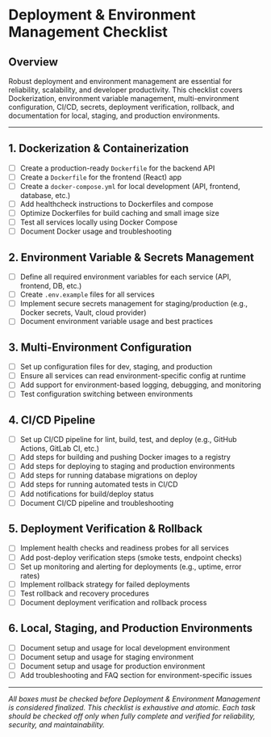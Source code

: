 # Deployment & Environment Management Checklist

## Overview

Robust deployment and environment management are essential for reliability, scalability, and developer productivity. This checklist covers Dockerization, environment variable management, multi-environment configuration, CI/CD, secrets, deployment verification, rollback, and documentation for local, staging, and production environments.

---

## 1. Dockerization & Containerization
- [ ] Create a production-ready `Dockerfile` for the backend API
- [ ] Create a `Dockerfile` for the frontend (React) app
- [ ] Create a `docker-compose.yml` for local development (API, frontend, database, etc.)
- [ ] Add healthcheck instructions to Dockerfiles and compose
- [ ] Optimize Dockerfiles for build caching and small image size
- [ ] Test all services locally using Docker Compose
- [ ] Document Docker usage and troubleshooting

## 2. Environment Variable & Secrets Management
- [ ] Define all required environment variables for each service (API, frontend, DB, etc.)
- [ ] Create `.env.example` files for all services
- [ ] Implement secure secrets management for staging/production (e.g., Docker secrets, Vault, cloud provider)
- [ ] Document environment variable usage and best practices

## 3. Multi-Environment Configuration
- [ ] Set up configuration files for dev, staging, and production
- [ ] Ensure all services can read environment-specific config at runtime
- [ ] Add support for environment-based logging, debugging, and monitoring
- [ ] Test configuration switching between environments

## 4. CI/CD Pipeline
- [ ] Set up CI/CD pipeline for lint, build, test, and deploy (e.g., GitHub Actions, GitLab CI, etc.)
- [ ] Add steps for building and pushing Docker images to a registry
- [ ] Add steps for deploying to staging and production environments
- [ ] Add steps for running database migrations on deploy
- [ ] Add steps for running automated tests in CI/CD
- [ ] Add notifications for build/deploy status
- [ ] Document CI/CD pipeline and troubleshooting

## 5. Deployment Verification & Rollback
- [ ] Implement health checks and readiness probes for all services
- [ ] Add post-deploy verification steps (smoke tests, endpoint checks)
- [ ] Set up monitoring and alerting for deployments (e.g., uptime, error rates)
- [ ] Implement rollback strategy for failed deployments
- [ ] Test rollback and recovery procedures
- [ ] Document deployment verification and rollback process

## 6. Local, Staging, and Production Environments
- [ ] Document setup and usage for local development environment
- [ ] Document setup and usage for staging environment
- [ ] Document setup and usage for production environment
- [ ] Add troubleshooting and FAQ section for environment-specific issues

---

*All boxes must be checked before Deployment & Environment Management is considered finalized. This checklist is exhaustive and atomic. Each task should be checked off only when fully complete and verified for reliability, security, and maintainability.* 